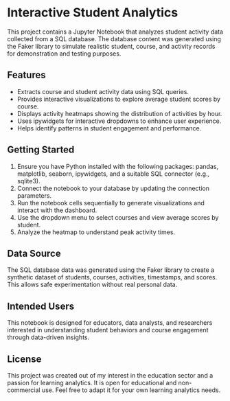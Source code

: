 # Interactive Student Analytics 

This project contains a Jupyter Notebook that analyzes student activity data collected from a SQL database. The database content was generated using the Faker library to simulate realistic student, course, and activity records for demonstration and testing purposes.

## Features

- Extracts course and student activity data using SQL queries.
- Provides interactive visualizations to explore average student scores by course.
- Displays activity heatmaps showing the distribution of activities by hour.
- Uses ipywidgets for interactive dropdowns to enhance user experience.
- Helps identify patterns in student engagement and performance.

## Getting Started

1. Ensure you have Python installed with the following packages: pandas, matplotlib, seaborn, ipywidgets, and a suitable SQL connector (e.g., sqlite3).
2. Connect the notebook to your database by updating the connection parameters.
3. Run the notebook cells sequentially to generate visualizations and interact with the dashboard.
4. Use the dropdown menu to select courses and view average scores by student.
5. Analyze the heatmap to understand peak activity times.

## Data Source

The SQL database data was generated using the Faker library to create a synthetic dataset of students, courses, activities, timestamps, and scores. This allows safe experimentation without real personal data.

## Intended Users

This notebook is designed for educators, data analysts, and researchers interested in understanding student behaviors and course engagement through data-driven insights.

## License

This project was created out of my interest in the education sector and a passion for learning analytics. It is open for educational and non-commercial use. Feel free to adapt it for your own learning analytics needs.

